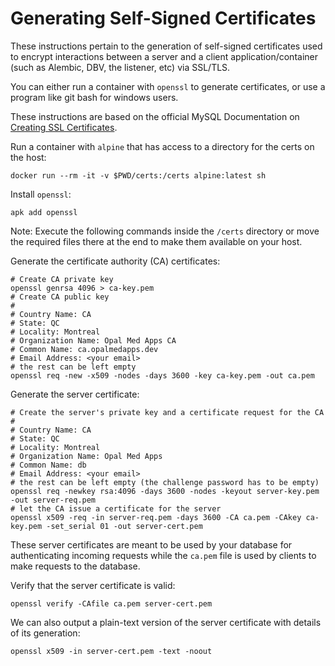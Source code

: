 # Generating Self-Signed Certificates

These instructions pertain to the generation of self-signed certificates used to encrypt interactions between a server and a client application/container (such as Alembic, DBV, the listener, etc) via SSL/TLS.

You can either run a container with `openssl` to generate certificates, or use a program like git bash for windows users.

These instructions are based on the official MySQL Documentation on [Creating SSL Certificates](https://dev.mysql.com/doc/refman/8.0/en/creating-ssl-files-using-openssl.html#creating-ssl-files-using-openssl-unix-command-line).

Run a container with `alpine` that has access to a directory for the certs on the host:

```shell
docker run --rm -it -v $PWD/certs:/certs alpine:latest sh
```

Install `openssl`:

```shell
apk add openssl
```

Note: Execute the following commands inside the `/certs` directory or move the required files there at the end to make them available on your host.

Generate the certificate authority (CA) certificates:

```shell
# Create CA private key
openssl genrsa 4096 > ca-key.pem
# Create CA public key
#
# Country Name: CA
# State: QC
# Locality: Montreal
# Organization Name: Opal Med Apps CA
# Common Name: ca.opalmedapps.dev
# Email Address: <your email>
# the rest can be left empty
openssl req -new -x509 -nodes -days 3600 -key ca-key.pem -out ca.pem
```

Generate the server certificate:

```shell
# Create the server's private key and a certificate request for the CA
#
# Country Name: CA
# State: QC
# Locality: Montreal
# Organization Name: Opal Med Apps
# Common Name: db
# Email Address: <your email>
# the rest can be left empty (the challenge password has to be empty)
openssl req -newkey rsa:4096 -days 3600 -nodes -keyout server-key.pem -out server-req.pem
# let the CA issue a certificate for the server
openssl x509 -req -in server-req.pem -days 3600 -CA ca.pem -CAkey ca-key.pem -set_serial 01 -out server-cert.pem
```

These server certificates are meant to be used by your database for authenticating incoming requests while the `ca.pem` file is used by clients to make requests to the database.

Verify that the server certificate is valid:

```shell
openssl verify -CAfile ca.pem server-cert.pem
```

We can also output a plain-text version of the server certificate with details of its generation:

```shell
openssl x509 -in server-cert.pem -text -noout
```
